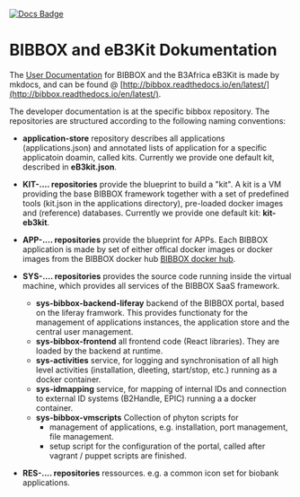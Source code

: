 [![Docs Badge](https://readthedocs.org/projects/bibbox/badge/?version=latest)](http://bibbox.readthedocs.io/)

# BIBBOX and eB3Kit Dokumentation

The [User Documentation](http://bibbox.readthedocs.io/en/latest/) for BIBBOX and the B3Africa eB3Kit is made by mkdocs, and can be 
found @ [http://bibbox.readthedocs.io/en/latest/](http://bibbox.readthedocs.io/en/latest/).

The developer documentation is at the specific bibbox repository. The repositories are structured according to the following naming conventions:

* **application-store** repository describes all applications (applications.json) and annotated lists of application for a 
    specific applicatoin doamin, called kits. Currently we provide one default kit, described in **eB3kit.json**. 

* **KIT-.... repositories** provide the blueprint to build a "kit". A kit is a VM providing the base BIBBOX framework together with a set of predefined 
   tools (kit.json in the applications directory), pre-loaded docker images and (reference) databases.  Currently we provide one default kit: 
   **kit-eb3kit**.

* **APP-.... repositories** provide the blueprint for APPs. Each BIBBOX application is made by set of either offical docker images or 
   docker images from the BIBBOX docker hub [BIBBOX docker hub](https://hub.docker.com/r/bibbox/). 

* **SYS-.... repositories** provides the source code running inside the virtual machine, which provides all services of the BIBBOX SaaS framework. 
  * **sys-bibbox-backend-liferay** backend of the BIBBOX portal, based on the liferay framwork. This provides functionaty for the management of 
     applications instances, the application store and the central user management. 
  * **sys-bibbox-frontend** all frontend code (React libraries). They are loaded by the backend at runtime. 
  * **sys-activities** service, for logging and synchronisation of all high level activities (installation, dleeting, start/stop, etc.) 
          running as a docker container.  
  * **sys-idmapping**  service, for mapping of internal IDs and connection to external ID systems (B2Handle, EPIC) running a a docker container. 
  * **sys-bibbox-vmscripts** Collection of phyton scripts for
     * management of applications, e.g. installation, port management, file management.
     * setup script for the configuration of the portal, called after vagrant / puppet scripts are finished.
     
* **RES-.... repositories**  ressources. e.g. a common icon set for biobank applications.  
